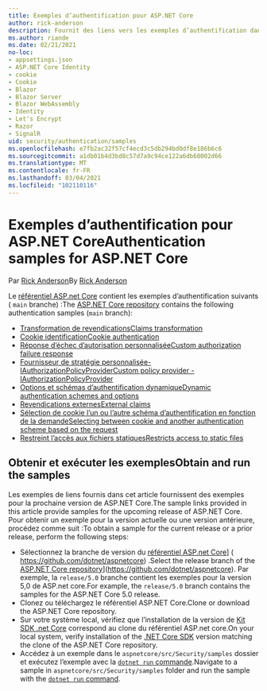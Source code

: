 ```yaml
---
title: Exemples d’authentification pour ASP.NET Core
author: rick-anderson
description: Fournit des liens vers les exemples d’authentification dans le référentiel ASP.NET Core.
ms.author: riande
ms.date: 02/21/2021
no-loc:
- appsettings.json
- ASP.NET Core Identity
- cookie
- Cookie
- Blazor
- Blazor Server
- Blazor WebAssembly
- Identity
- Let's Encrypt
- Razor
- SignalR
uid: security/authentication/samples
ms.openlocfilehash: e7fb2ac32f57cf4ecd3c5db294bd0df8e186b6c6
ms.sourcegitcommit: a1db01b4d3bd8c57d7a9c94ce122a6db68002d66
ms.translationtype: MT
ms.contentlocale: fr-FR
ms.lasthandoff: 03/04/2021
ms.locfileid: "102110116"
---
```

# <a name="authentication-samples-for-aspnet-core"></a><span data-ttu-id="c51ff-103">Exemples d’authentification pour ASP.NET Core</span><span class="sxs-lookup"><span data-stu-id="c51ff-103">Authentication samples for ASP.NET Core</span></span>

<span data-ttu-id="c51ff-104">Par [Rick Anderson](https://twitter.com/RickAndMSFT)</span><span class="sxs-lookup"><span data-stu-id="c51ff-104">By [Rick Anderson](https://twitter.com/RickAndMSFT)</span></span>

<span data-ttu-id="c51ff-105">Le [référentiel ASP.net Core](https://github.com/dotnet/aspnetcore) contient les exemples d’authentification suivants ( `main` branche) :</span><span class="sxs-lookup"><span data-stu-id="c51ff-105">The [ASP.NET Core repository](https://github.com/dotnet/aspnetcore) contains the following authentication samples (`main` branch):</span></span>

* [<span data-ttu-id="c51ff-106">Transformation de revendications</span><span class="sxs-lookup"><span data-stu-id="c51ff-106">Claims transformation</span></span>](https://github.com/dotnet/aspnetcore/tree/main/src/Security/samples/ClaimsTransformation)
* <span data-ttu-id="c51ff-107">[Cookie identification](https://github.com/dotnet/aspnetcore/tree/main/src/Security/samples/Cookies)</span><span class="sxs-lookup"><span data-stu-id="c51ff-107">[Cookie authentication](https://github.com/dotnet/aspnetcore/tree/main/src/Security/samples/Cookies)</span></span>
* [<span data-ttu-id="c51ff-108">Réponse d’échec d’autorisation personnalisée</span><span class="sxs-lookup"><span data-stu-id="c51ff-108">Custom authorization failure response</span></span>](https://github.com/dotnet/aspnetcore/tree/main/src/Security/samples/CustomAuthorizationFailureResponse)
* [<span data-ttu-id="c51ff-109">Fournisseur de stratégie personnalisée-IAuthorizationPolicyProvider</span><span class="sxs-lookup"><span data-stu-id="c51ff-109">Custom policy provider - IAuthorizationPolicyProvider</span></span>](https://github.com/dotnet/aspnetcore/tree/main/src/Security/samples/CustomPolicyProvider)
* [<span data-ttu-id="c51ff-110">Options et schémas d’authentification dynamique</span><span class="sxs-lookup"><span data-stu-id="c51ff-110">Dynamic authentication schemes and options</span></span>](https://github.com/dotnet/aspnetcore/tree/main/src/Security/samples/DynamicSchemes)
* <span data-ttu-id="c51ff-111">[Revendications externes](https://github.com/dotnet/aspnetcore/tree/main/src/Security/samples/Identity.ExternalClaims)</span><span class="sxs-lookup"><span data-stu-id="c51ff-111">[External claims](https://github.com/dotnet/aspnetcore/tree/main/src/Security/samples/Identity.ExternalClaims)</span></span>
* [<span data-ttu-id="c51ff-112">Sélection de cookie l’un ou l’autre schéma d’authentification en fonction de la demande</span><span class="sxs-lookup"><span data-stu-id="c51ff-112">Selecting between cookie and another authentication scheme based on the request</span></span>](https://github.com/dotnet/aspnetcore/tree/main/src/Security/samples/PathSchemeSelection)
* [<span data-ttu-id="c51ff-113">Restreint l’accès aux fichiers statiques</span><span class="sxs-lookup"><span data-stu-id="c51ff-113">Restricts access to static files</span></span>](https://github.com/dotnet/aspnetcore/tree/main/src/Security/samples/StaticFilesAuth)

## <a name="obtain-and-run-the-samples"></a><span data-ttu-id="c51ff-114">Obtenir et exécuter les exemples</span><span class="sxs-lookup"><span data-stu-id="c51ff-114">Obtain and run the samples</span></span>

<span data-ttu-id="c51ff-115">Les exemples de liens fournis dans cet article fournissent des exemples pour la prochaine version de ASP.NET Core.</span><span class="sxs-lookup"><span data-stu-id="c51ff-115">The sample links provided in this article provide samples for the upcoming release of ASP.NET Core.</span></span> <span data-ttu-id="c51ff-116">Pour obtenir un exemple pour la version actuelle ou une version antérieure, procédez comme suit :</span><span class="sxs-lookup"><span data-stu-id="c51ff-116">To obtain a sample for the current release or a prior release, perform the following steps:</span></span>

* <span data-ttu-id="c51ff-117">Sélectionnez la branche de version du [référentiel ASP.net Core](https://github.com/dotnet/aspnetcore)] ( https://github.com/dotnet/aspnetcore) .</span><span class="sxs-lookup"><span data-stu-id="c51ff-117">Select the release branch of the [ASP.NET Core repository](https://github.com/dotnet/aspnetcore)](https://github.com/dotnet/aspnetcore).</span></span> <span data-ttu-id="c51ff-118">Par exemple, la `release/5.0` branche contient les exemples pour la version 5,0 de ASP.net core.</span><span class="sxs-lookup"><span data-stu-id="c51ff-118">For example, the `release/5.0` branch contains the samples for the ASP.NET Core 5.0 release.</span></span>
* <span data-ttu-id="c51ff-119">Clonez ou téléchargez le référentiel ASP.NET Core.</span><span class="sxs-lookup"><span data-stu-id="c51ff-119">Clone or download the ASP.NET Core repository.</span></span>
* <span data-ttu-id="c51ff-120">Sur votre système local, vérifiez que l’installation de la version de [Kit SDK .net Core](https://dotnet.microsoft.com/download/dotnet-core) correspond au clone du référentiel ASP.net core.</span><span class="sxs-lookup"><span data-stu-id="c51ff-120">On your local system, verify installation of the [.NET Core SDK](https://dotnet.microsoft.com/download/dotnet-core) version matching the clone of the ASP.NET Core repository.</span></span>
* <span data-ttu-id="c51ff-121">Accédez à un exemple dans le `aspnetcore/src/Security/samples` dossier et exécutez l’exemple avec la [ `dotnet run` commande](/dotnet/core/tools/dotnet-run).</span><span class="sxs-lookup"><span data-stu-id="c51ff-121">Navigate to a sample in `aspnetcore/src/Security/samples` folder and run the sample with the [`dotnet run` command](/dotnet/core/tools/dotnet-run).</span></span>

